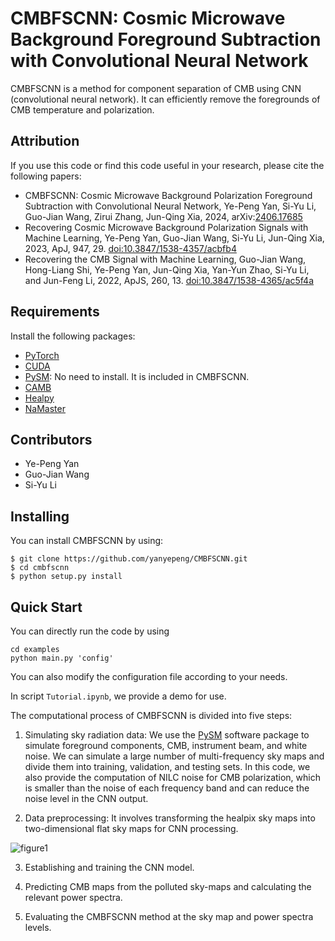 # CMBFSCNN: Cosmic Microwave Background Foreground Subtraction with Convolutional Neural Network



CMBFSCNN is  a method for component separation of CMB using CNN (convolutional neural network). It can efficiently remove the foregrounds of CMB temperature and polarization.





## Attribution

If you use this code or  find this code useful in your research,  please cite the following papers:

* CMBFSCNN: Cosmic Microwave Background Polarization Foreground Subtraction with Convolutional Neural Network, Ye-Peng Yan, Si-Yu Li, Guo-Jian Wang, Zirui Zhang, Jun-Qing Xia, 2024, arXiv:[2406.17685](https://arxiv.org/abs/2406.17685)
* Recovering Cosmic Microwave Background Polarization Signals with Machine Learning, Ye-Peng Yan, Guo-Jian Wang, Si-Yu Li, Jun-Qing Xia, 2023, ApJ, 947, 29. [doi:10.3847/1538-4357/acbfb4](https://iopscience.iop.org/article/10.3847/1538-4357/acbfb4)
* Recovering the CMB Signal with Machine Learning, Guo-Jian Wang, Hong-Liang Shi, Ye-Peng Yan, Jun-Qing Xia, Yan-Yun Zhao, Si-Yu Li, and Jun-Feng Li, 2022, ApJS, 260, 13. [doi:10.3847/1538-4365/ac5f4a](https://iopscience.iop.org/article/10.3847/1538-4365/ac5f4a)





## Requirements

Install the following packages:

- [PyTorch](https://pytorch.org/)
- [CUDA](https://developer.nvidia.com/cuda-downloads)
- [PySM](https://github.com/bthorne93/PySM_public): No need to install. It is included in CMBFSCNN.
- [CAMB](https://github.com/cmbant/CAMB)
- [Healpy](https://github.com/healpy/healpy)
- [NaMaster](https://github.com/LSSTDESC/NaMaster)







## Contributors

* Ye-Peng Yan
* Guo-Jian Wang
* Si-Yu Li

## Installing

You can install CMBFSCNN by using:

```
$ git clone https://github.com/yanyepeng/CMBFSCNN.git
$ cd cmbfscnn
$ python setup.py install
```



## Quick Start

You can directly run the code by using

```
cd examples
python main.py 'config'
```

You can also modify the configuration file according to your needs.



In script `Tutorial.ipynb`, we provide a demo for use. 



The computational process of CMBFSCNN is divided into five steps: 

1) Simulating sky radiation data: We use the [PySM](https://github.com/bthorne93/PySM_public) software package to simulate foreground components, CMB, instrument beam, and white noise. We can simulate a large number of multi-frequency sky maps and divide them into training, validation, and testing sets. In this code, we also provide the computation of NILC noise for CMB polarization, which is smaller than the noise of each frequency band and can reduce the noise level in the CNN output.

2)  Data preprocessing: It involves transforming the healpix sky maps into two-dimensional flat sky maps for CNN processing. 

   ![figure1](images/figure1.png)

3) Establishing and training the CNN model. 

4) Predicting CMB maps from  the polluted sky-maps and calculating the relevant power spectra. 

5) Evaluating the CMBFSCNN method at the sky map and power spectra levels.



